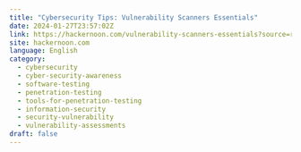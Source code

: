 ```yaml
---
title: "Cybersecurity Tips: Vulnerability Scanners Essentials"
date: 2024-01-27T23:57:02Z
link: https://hackernoon.com/vulnerability-scanners-essentials?source=rss&utm_medium=RSS&utm_source=news.12bit.vn
site: hackernoon.com
language: English
category:
  - cybersecurity
  - cyber-security-awareness
  - software-testing
  - penetration-testing
  - tools-for-penetration-testing
  - information-security
  - security-vulnerability
  - vulnerability-assessments
draft: false
---
```

